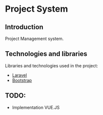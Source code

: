 ﻿Project System
====

Introduction
----
Project Management system.

Technologies and libraries
----
Libraries and technologies used in the project:
- [Laravel](https://laravel.com/)
- [Bootstrap](https://v4-alpha.getbootstrap.com)

TODO:
----
- Implementation VUE.JS
